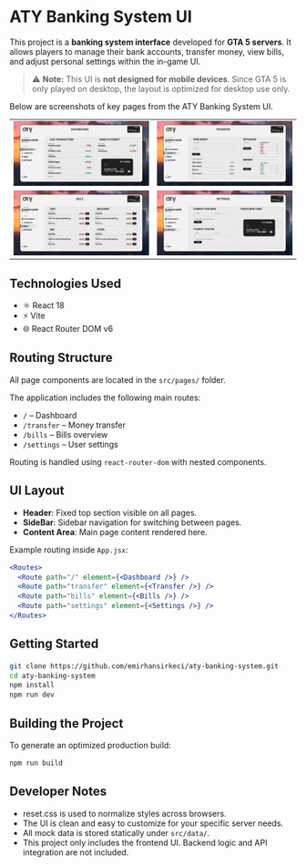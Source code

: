 # ATY Banking System UI

This project is a **banking system interface** developed for **GTA 5 servers**. It allows players to manage their bank accounts, transfer money, view bills, and adjust personal settings within the in-game UI.

> ⚠️ **Note:** This UI is **not designed for mobile devices**. Since GTA 5 is only played on desktop, the layout is optimized for desktop use only.

Below are screenshots of key pages from the ATY Banking System UI.

<table>
  <tr>
    <td><img src="https://github.com/emirhansirkeci/aty-banking-system/blob/main/readme-assets/Dashboard.png"/></td>
    <td><img src="https://github.com/emirhansirkeci/aty-banking-system/blob/main/readme-assets/Transfer.png"/></td>
  </tr>
  <tr>
    <td><img src="https://github.com/emirhansirkeci/aty-banking-system/blob/main/readme-assets/Bills.png"/></td>
    <td><img src="https://github.com/emirhansirkeci/aty-banking-system/blob/main/readme-assets/Settings.png"/></td>
  </tr>
</table>


## Technologies Used

- ⚛️ React 18
- ⚡ Vite
- 🌐 React Router DOM v6

## Routing Structure

All page components are located in the `src/pages/` folder.  

The application includes the following main routes:

- `/` – Dashboard
- `/transfer` – Money transfer
- `/bills` – Bills overview
- `/settings` – User settings

Routing is handled using `react-router-dom` with nested components.

## UI Layout

- **Header**: Fixed top section visible on all pages.
- **SideBar**: Sidebar navigation for switching between pages.
- **Content Area**: Main page content rendered here.

Example routing inside `App.jsx`:

```jsx
<Routes>
  <Route path="/" element={<Dashboard />} />
  <Route path="transfer" element={<Transfer />} />
  <Route path="bills" element={<Bills />} />
  <Route path="settings" element={<Settings />} />
</Routes>
```

## Getting Started
```sh
git clone https://github.com/emirhansirkeci/aty-banking-system.git
cd aty-banking-system
npm install
npm run dev
```

## Building the Project

To generate an optimized production build:

```sh
npm run build
```

## Developer Notes

- reset.css is used to normalize styles across browsers.
- The UI is clean and easy to customize for your specific server needs.
- All mock data is stored statically under `src/data/`.
- This project only includes the frontend UI. Backend logic and API integration are not included.

